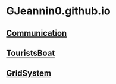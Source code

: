 # GJeannin0.github.io

## [Communication](https://GJeannin0.github.io/Communication)

## [TouristsBoat](https://GJeannin0.github.io/Tourists_Boat)

## [GridSystem](https://GJeannin0.github.io/Grid_System)


